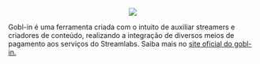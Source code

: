 <p align="center">
    <img src="ttps://github.com/pauleti/Gobl-in/blob/gh-pages/images/gobl-in1.png">
</p>
<p>Gobl-in é uma ferramenta criada com o intuito de auxiliar streamers e criadores de conteúdo, realizando a integração de diversos meios de pagamento aos serviços do Streamlabs. Saiba mais no <a href="http://gobl-in.com" target="_blank" rel="nofollow">site oficial do gobl-in.</a></p>

